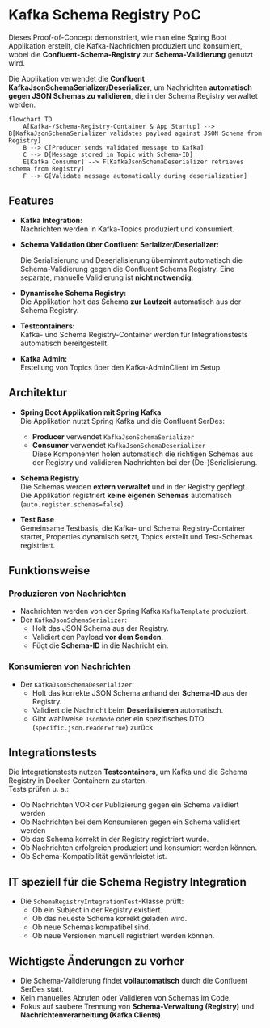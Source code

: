 # Kafka Schema Registry PoC

Dieses Proof-of-Concept demonstriert, wie man eine Spring Boot Applikation erstellt, die Kafka-Nachrichten produziert
und konsumiert, wobei die **Confluent-Schema-Registry** zur **Schema-Validierung** genutzt wird.  

Die Applikation verwendet die **Confluent KafkaJsonSchemaSerializer/Deserializer**, um Nachrichten **automatisch gegen
JSON Schemas zu validieren**, die in der Schema Registry verwaltet werden.

```mermaid
flowchart TD
    A[Kafka-/Schema-Registry-Container & App Startup] --> B[KafkaJsonSchemaSerializer validates payload against JSON Schema from Registry]
    B --> C[Producer sends validated message to Kafka]
    C --> D[Message stored in Topic with Schema-ID]
    E[Kafka Consumer] --> F[KafkaJsonSchemaDeserializer retrieves schema from Registry]
    F --> G[Validate message automatically during deserialization]
```

## Features

- **Kafka Integration:**  
Nachrichten werden in Kafka-Topics produziert und konsumiert.


- **Schema Validation über Confluent Serializer/Deserializer:** 

  Die Serialisierung und Deserialisierung übernimmt automatisch die Schema-Validierung gegen die Confluent Schema Registry.
  Eine separate, manuelle Validierung ist **nicht notwendig**.


- **Dynamische Schema Registry:**  
  Die Applikation holt das Schema **zur Laufzeit** automatisch aus der Schema Registry.


- **Testcontainers:**  
  Kafka- und Schema Registry-Container werden für Integrationstests automatisch bereitgestellt.


- **Kafka Admin:**  
  Erstellung von Topics über den Kafka-AdminClient im Setup.

## Architektur

- **Spring Boot Applikation mit Spring Kafka**  
  Die Applikation nutzt Spring Kafka und die Confluent SerDes:
  - **Producer** verwendet `KafkaJsonSchemaSerializer`
  - **Consumer** verwendet `KafkaJsonSchemaDeserializer`  
    Diese Komponenten holen automatisch die richtigen Schemas aus der Registry und validieren Nachrichten bei der (De-)Serialisierung.


- **Schema Registry**  
  Die Schemas werden **extern verwaltet** und in der Registry gepflegt.  
  Die Applikation registriert **keine eigenen Schemas** automatisch (`auto.register.schemas=false`).


- **Test Base**  
  Gemeinsame Testbasis, die Kafka- und Schema Registry-Container startet, Properties dynamisch setzt, Topics erstellt und Test-Schemas registriert.

## Funktionsweise

### Produzieren von Nachrichten
- Nachrichten werden von der Spring Kafka `KafkaTemplate` produziert.
- Der `KafkaJsonSchemaSerializer`:
  - Holt das JSON Schema aus der Registry.
  - Validiert den Payload **vor dem Senden**.
  - Fügt die **Schema-ID** in die Nachricht ein.

### Konsumieren von Nachrichten
- Der `KafkaJsonSchemaDeserializer`:
  - Holt das korrekte JSON Schema anhand der **Schema-ID** aus der Registry.
  - Validiert die Nachricht beim **Deserialisieren** automatisch.
  - Gibt wahlweise `JsonNode` oder ein spezifisches DTO (`specific.json.reader=true`) zurück.

## Integrationstests

Die Integrationstests nutzen **Testcontainers**, um Kafka und die Schema Registry in Docker-Containern zu starten.  
Tests prüfen u. a.:
- Ob Nachrichten VOR der Publizierung gegen ein Schema validiert werden
- Ob Nachrichten bei dem Konsumieren gegen ein Schema validiert werden
- Ob das Schema korrekt in der Registry registriert wurde.
- Ob Nachrichten erfolgreich produziert und konsumiert werden können.
- Ob Schema-Kompatibilität gewährleistet ist.

## IT speziell für die Schema Registry Integration

- Die `SchemaRegistryIntegrationTest`-Klasse prüft:
  - Ob ein Subject in der Registry existiert.
  - Ob das neueste Schema korrekt geladen wird.
  - Ob neue Schemas kompatibel sind.
  - Ob neue Versionen manuell registriert werden können.

## Wichtigste Änderungen zu vorher

- Die Schema-Validierung findet **vollautomatisch** durch die Confluent SerDes statt.
- Kein manuelles Abrufen oder Validieren von Schemas im Code.
- Fokus auf saubere Trennung von **Schema-Verwaltung (Registry)** und **Nachrichtenverarbeitung (Kafka Clients)**.
